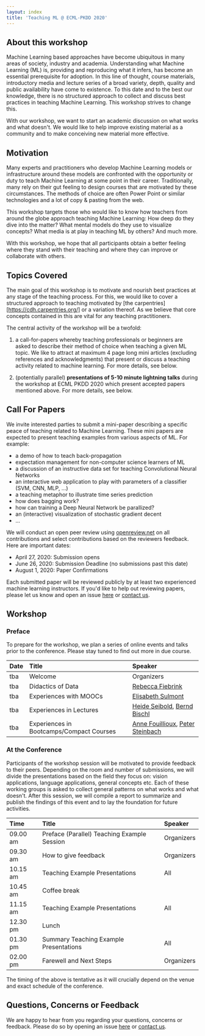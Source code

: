 ```yaml
---
layout: index
title: 'Teaching ML @ ECML-PKDD 2020'
---
```


## About this workshop

Machine Learning based approaches have become ubiquitous in many areas of society, industry and academia. Understanding what Machine Learning (ML) is, providing and reproducing what it infers, has become an essential prerequisite for adoption. In this line of thought, course materials, introductory media and lecture series of a broad variety, depth, quality and public availability have come to existence. To this date and to the best our knowledge, there is no structured approach to collect and discuss best practices in teaching Machine Learning. This workshop strives to change this. 

With our workshop, we want to start an academic discussion on what works and what doesn't. We would like to help improve existing material as a community and to make conceiving new material more effective.

## Motivation

Many experts and practitioners who develop Machine Learning models or infrastructure around these models are confronted with the opportunity or duty to teach Machine Learning at some point in their career. Traditionally, many  rely on their gut feeling to design courses that are motivated by these circumstances. The methods of choice are often Power Point or similar technologies and a lot of copy & pasting from the web. 

This workshop targets those who would like to know how teachers from around the globe approach teaching Machine Learning: How deep do they dive into the matter? What mental models do they use to visualize concepts? What media is at play in teaching ML by others? And much more.

With this workshop, we hope that all participants obtain a better feeling where they stand with their teaching and where they can improve or collaborate with others.

## Topics Covered

The main goal of this workshop is to motivate and nourish best practices at any stage of the teaching process. For this, we would like to cover a structured approach to teaching motivated by [the carpentries][https://cdh.carpentries.org/] or a variation thereof. As we believe that core concepts contained in this are vital for any teaching practitioners. 

The central activity of the workshop will be a twofold: 

1. a call-for-papers whereby teaching professionals or beginners are asked to describe their method of choice when teaching a given ML topic. We like to attract at maximum 4 page long mini articles (excluding references and acknowledgments) that present or discuss a teaching activity related to machine learning. For more details, see below.

2. (potentially parallel) **presentations of 5-10 minute lightning talks** during the workshop at ECML PKDD 2020 which present accepted papers mentioned above. For more details, see below.

## Call For Papers

We invite interested parties to submit a mini-paper describing a specific peace of teaching related to Machine Learning. These mini papers are expected to present teaching examples from various aspects of ML. For example:

* a demo of how to teach back-propagation
* expectation management for non-computer science learners of ML
* a discussion of an instructive data set for teaching Convolutional Neural Networks
* an interactive web application to play with parameters of a classifier (SVM, CNN, MLP, ...)
* a teaching metaphor to illustrate time series prediction
* how does bagging work?
* how can training a Deep Neural Network be parallized?
* an (interactive) visualization of stochastic gradient decent
* ...

We will conduct an open peer review using [openreview.net](https://openreview.net) on all contributions and select contributions based on the reviewers feedback. Here are important dates:

- April 27, 2020: Submission opens
- June 26, 2020: Submission Deadline (no submissions past this date)
- August 1, 2020: Paper Confirmations

Each submitted paper will be reviewed publicly by at least two experienced machine learning instructors. If you'd like to help out reviewing papers, please let us know and open an issue [here](repo) or [contact us](mailto:p.steinbach@hzdr.de).



## Workshop

### Preface 

To prepare for the workshop, we plan a series of online events and talks prior to the conference. Please stay tuned to find out more in due course.

| Date | Title                                          | Speaker             |
| :--      | :--                                            | :--                 |
| tba | Welcome                                        | Organizers          |
| tba | Didactics of Data                              | [Rebecca Fiebrink](https://www.doc.gold.ac.uk/~mas01rf/homepage/)    |
| tba | Experiences with MOOCs                         | [Elisabeth Sulmont](https://www.datacamp.com/instructors/lis-7740a67d-ab2a-4517-a218-5ad9fd6cb998) |
| tba | Experiences in Lectures                        | [Heide Seibold](http://www.compstat.statistik.uni-muenchen.de/people/seibold/), [Bernd Bischl](https://www.compstat.statistik.uni-muenchen.de/people/bischl/) |
| tba | Experiences in Bootcamps/Compact Courses       | [Anne Fouillioux](https://www.mn.uio.no/geo/english/people/adm/annefou/), [Peter Steinbach](https://github.com/psteinb/) |

### At the Conference

Participants of the workshop session will be motivated to provide feedback to their peers. Depending on the room and number of submissions, we will divide the presentations based on the field they focus on: vision applications, language applications, general concepts etc. Each of these working groups is asked to collect general patterns on what works and what doesn't. After this session, we will compile a report to summarize and publish the findings of this event and to lay the foundation for future activities.

| Time | Title                                          | Speaker             |
| :--      | :--                                            | :--                 |
| 09.00 am | Preface (Parallel) Teaching Example Session    | Organizers          |
| 09.30 am | How to give feedback                           | Organizers          |
| 10.15 am | Teaching Example Presentations                 | All                 |
| 10.45 am | Coffee break                                   |                     |
| 11.15 am | Teaching Example Presentations                 | All                 |
| 12.30 pm | Lunch                              |                     |
| 01.30 pm | Summary Teaching Example Presentations         | All                 |
| 02.00 pm | Farewell and Next Steps                        | Organizers          |

The timing of the above is tentative as it will crucially depend on the venue and exact schedule of the conference.

## Questions, Concerns or Feedback

We are happy to hear from you regarding your questions, concerns or feedback. Please do so by opening an issue [here](repo) or [contact us](mailto:p.steinbach@hzdr.de).

